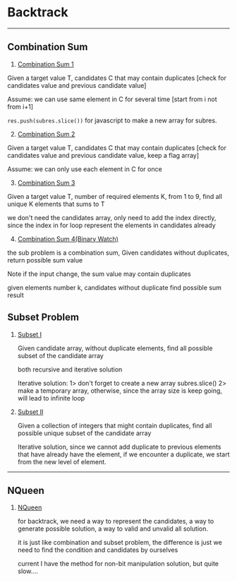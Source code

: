 # Backtrack
---

## Combination Sum 

1. [Combination Sum 1](./JS/combinationsum1.js)
  
  Given a target value T, candidates C that may contain duplicates [check for candidates value and previous candidate value]
  
  Assume: we can use same element in C for several time [start from i not from i+1]
  
  `res.push(subres.slice())` for javascript to make a new array for subres. 
  
2. [Combination Sum 2](./JS/combinationsum2.js)

  Given a target value T, candidates C that may contain duplicates [check for candidates value and previous candidate value, keep a flag array]
  
  Assume: we can only use each element in C for once
  
3. [Combination Sum 3](./JS/combinationsum3.js)

  Given a target value T, number of required elements K, from 1 to 9, find all unique K elements that sums to T 
  
  we don't need the candidates array, only need to add the index directly, since the index in for loop represent the elements in candidates already 

4. [Combination Sum 4(Binary Watch)](./JS/binarywatch.js)

  the sub problem is a combination sum, Given candidates without duplicates, return possible sum value
  
  Note if the input change, the sum value may contain duplicates
  
  given elements number k, 
	candidates without duplicate 
	find possible sum result 
	

## Subset Problem 

1. [Subset I](./JS/subset1.js)
   
   Given candidate array, without duplicate elements, find all possible subset of the candidate array 

   both recursive and iterative solution 

   Iterative solution: 
	1> don't forget to create a new array subres.slice()
	2> make a temporary array, otherwise, since the array size is keep going, will lead to infinite loop
	
2. [Subset II](./JS/subset2.js)

   Given a collection of integers that might contain duplicates, find all possible unique subset of the candidate array

   Iterative solution, since we cannot add duplicate to previous elements that have already have the element, if we encounter a duplicate, we start from the new level of element. 
   
---

## NQueen

1. [NQueen](./JS/nqueen.js)
   
   for backtrack, we need a way to represent the candidates, a way to generate possible solution, a way to valid and unvalid all solution. 
   
   it is just like combination and subset problem, the difference is just we need to find the condition and candidates by ourselves
   
   current I have the method for non-bit manipulation solution, but quite slow.... 
